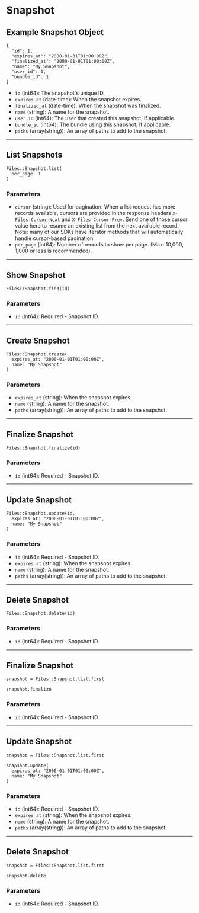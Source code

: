 # Snapshot

## Example Snapshot Object

```
{
  "id": 1,
  "expires_at": "2000-01-01T01:00:00Z",
  "finalized_at": "2000-01-01T01:00:00Z",
  "name": "My Snapshot",
  "user_id": 1,
  "bundle_id": 1
}
```

* `id` (int64): The snapshot's unique ID.
* `expires_at` (date-time): When the snapshot expires.
* `finalized_at` (date-time): When the snapshot was finalized.
* `name` (string): A name for the snapshot.
* `user_id` (int64): The user that created this snapshot, if applicable.
* `bundle_id` (int64): The bundle using this snapshot, if applicable.
* `paths` (array(string)): An array of paths to add to the snapshot.


---

## List Snapshots

```
Files::Snapshot.list(
  per_page: 1
)
```

### Parameters

* `cursor` (string): Used for pagination.  When a list request has more records available, cursors are provided in the response headers `X-Files-Cursor-Next` and `X-Files-Cursor-Prev`.  Send one of those cursor value here to resume an existing list from the next available record.  Note: many of our SDKs have iterator methods that will automatically handle cursor-based pagination.
* `per_page` (int64): Number of records to show per page.  (Max: 10,000, 1,000 or less is recommended).


---

## Show Snapshot

```
Files::Snapshot.find(id)
```

### Parameters

* `id` (int64): Required - Snapshot ID.


---

## Create Snapshot

```
Files::Snapshot.create(
  expires_at: "2000-01-01T01:00:00Z", 
  name: "My Snapshot"
)
```

### Parameters

* `expires_at` (string): When the snapshot expires.
* `name` (string): A name for the snapshot.
* `paths` (array(string)): An array of paths to add to the snapshot.


---

## Finalize Snapshot

```
Files::Snapshot.finalize(id)
```

### Parameters

* `id` (int64): Required - Snapshot ID.


---

## Update Snapshot

```
Files::Snapshot.update(id, 
  expires_at: "2000-01-01T01:00:00Z", 
  name: "My Snapshot"
)
```

### Parameters

* `id` (int64): Required - Snapshot ID.
* `expires_at` (string): When the snapshot expires.
* `name` (string): A name for the snapshot.
* `paths` (array(string)): An array of paths to add to the snapshot.


---

## Delete Snapshot

```
Files::Snapshot.delete(id)
```

### Parameters

* `id` (int64): Required - Snapshot ID.


---

## Finalize Snapshot

```
snapshot = Files::Snapshot.list.first

snapshot.finalize
```

### Parameters

* `id` (int64): Required - Snapshot ID.


---

## Update Snapshot

```
snapshot = Files::Snapshot.list.first

snapshot.update(
  expires_at: "2000-01-01T01:00:00Z",
  name: "My Snapshot"
)
```

### Parameters

* `id` (int64): Required - Snapshot ID.
* `expires_at` (string): When the snapshot expires.
* `name` (string): A name for the snapshot.
* `paths` (array(string)): An array of paths to add to the snapshot.


---

## Delete Snapshot

```
snapshot = Files::Snapshot.list.first

snapshot.delete
```

### Parameters

* `id` (int64): Required - Snapshot ID.
